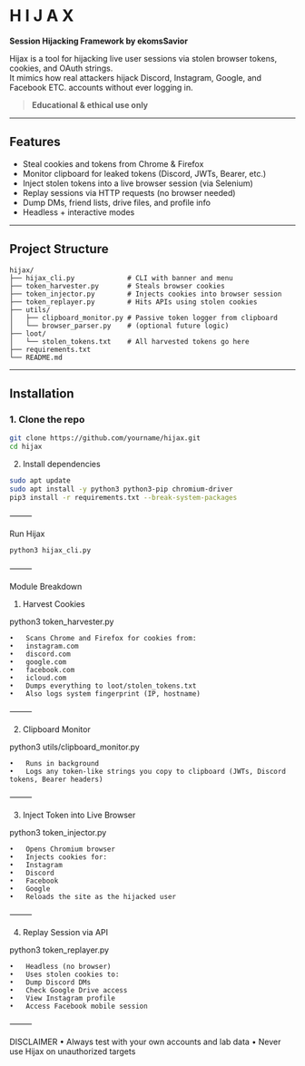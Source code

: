 
# H I J A X

**Session Hijacking Framework by ekomsSavior**
 

Hijax is a tool for hijacking live user sessions via stolen browser tokens, cookies, and OAuth strings.  
It mimics how real attackers hijack Discord, Instagram, Google, and Facebook ETC. accounts without ever logging in.

> **Educational & ethical use only** 

---

##  Features

-  Steal cookies and tokens from Chrome & Firefox
-  Monitor clipboard for leaked tokens (Discord, JWTs, Bearer, etc.)
-  Inject stolen tokens into a live browser session (via Selenium)
-  Replay sessions via HTTP requests (no browser needed)
-  Dump DMs, friend lists, drive files, and profile info
-  Headless + interactive modes

---

##  Project Structure

```
hijax/
├── hijax_cli.py             # CLI with banner and menu
├── token_harvester.py       # Steals browser cookies
├── token_injector.py        # Injects cookies into browser session
├── token_replayer.py        # Hits APIs using stolen cookies
├── utils/
│   ├── clipboard_monitor.py # Passive token logger from clipboard
│   └── browser_parser.py    # (optional future logic)
├── loot/
│   └── stolen_tokens.txt    # All harvested tokens go here
├── requirements.txt
└── README.md
```

---

## Installation

### 1. Clone the repo

```bash
git clone https://github.com/yourname/hijax.git
cd hijax
```

2. Install dependencies
   
```bash
sudo apt update
sudo apt install -y python3 python3-pip chromium-driver
pip3 install -r requirements.txt --break-system-packages
```

⸻

 Run Hijax

```bash
python3 hijax_cli.py
```

⸻

 Module Breakdown

1. Harvest Cookies


python3 token_harvester.py

	•	Scans Chrome and Firefox for cookies from:
	•	instagram.com
	•	discord.com
	•	google.com
	•	facebook.com
	•	icloud.com
	•	Dumps everything to loot/stolen_tokens.txt
	•	Also logs system fingerprint (IP, hostname)

⸻

 2. Clipboard Monitor

python3 utils/clipboard_monitor.py

	•	Runs in background
	•	Logs any token-like strings you copy to clipboard (JWTs, Discord tokens, Bearer headers)

⸻

 3. Inject Token into Live Browser

python3 token_injector.py

	•	Opens Chromium browser
	•	Injects cookies for:
	•	Instagram
	•	Discord
	•	Facebook
	•	Google
	•	Reloads the site as the hijacked user

⸻

 4. Replay Session via API

python3 token_replayer.py

	•	Headless (no browser)
	•	Uses stolen cookies to:
	•	Dump Discord DMs
	•	Check Google Drive access
	•	View Instagram profile
	•	Access Facebook mobile session

⸻

 DISCLAIMER
	•	Always test with your own accounts and lab data
	•	Never use Hijax on unauthorized targets 
